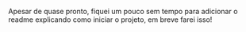 Apesar de quase pronto, fiquei um pouco sem tempo para adicionar o readme explicando como iniciar o projeto, em breve farei isso!
